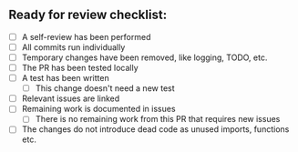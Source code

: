 ## Ready for review checklist:
- [ ] A self-review has been performed
- [ ] All commits run individually
- [ ] Temporary changes have been removed, like logging, TODO, etc.
- [ ] The PR has been tested locally
- [ ] A test has been written
  - [ ] This change doesn't need a new test
- [ ] Relevant issues are linked
- [ ] Remaining work is documented in issues
  - [ ] There is no remaining work from this PR that requires new issues
- [ ] The changes do not introduce dead code as unused imports, functions etc.